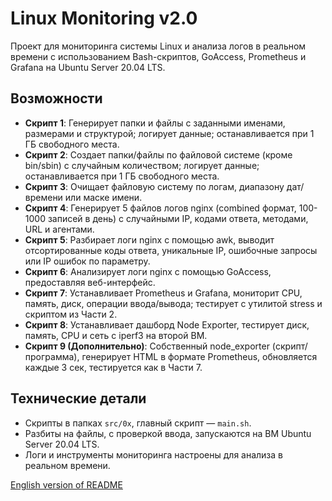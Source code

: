 # Linux Monitoring v2.0

Проект для мониторинга системы Linux и анализа логов в реальном времени с использованием Bash-скриптов, GoAccess, Prometheus и Grafana на Ubuntu Server 20.04 LTS.

## Возможности
- **Скрипт 1**: Генерирует папки и файлы с заданными именами, размерами и структурой; логирует данные; останавливается при 1 ГБ свободного места.
- **Скрипт 2**: Создает папки/файлы по файловой системе (кроме bin/sbin) с случайным количеством; логирует данные; останавливается при 1 ГБ свободного места.
- **Скрипт 3**: Очищает файловую систему по логам, диапазону дат/времени или маске имени.
- **Скрипт 4**: Генерирует 5 файлов логов nginx (combined формат, 100-1000 записей в день) с случайными IP, кодами ответа, методами, URL и агентами.
- **Скрипт 5**: Разбирает логи nginx с помощью awk, выводит отсортированные коды ответа, уникальные IP, ошибочные запросы или IP ошибок по параметру.
- **Скрипт 6**: Анализирует логи nginx с помощью GoAccess, предоставляя веб-интерфейс.
- **Скрипт 7**: Устанавливает Prometheus и Grafana, мониторит CPU, память, диск, операции ввода/вывода; тестирует с утилитой stress и скриптом из Части 2.
- **Скрипт 8**: Устанавливает дашборд Node Exporter, тестирует диск, память, CPU и сеть с iperf3 на второй ВМ.
- **Скрипт 9 (Дополнительно)**: Собственный node_exporter (скрипт/программа), генерирует HTML в формате Prometheus, обновляется каждые 3 сек, тестируется как в Части 7.

## Технические детали
- Скрипты в папках `src/0x`, главный скрипт — `main.sh`.
- Разбиты на файлы, с проверкой ввода, запускаются на ВМ Ubuntu Server 20.04 LTS.
- Логи и инструменты мониторинга настроены для анализа в реальном времени.

[English version of README](README.md)